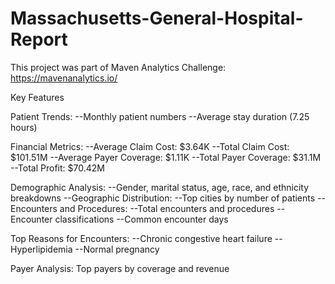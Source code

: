 # Massachusetts-General-Hospital-Report
 This project was part of Maven Analytics Challenge: https://mavenanalytics.io/

Key Features

Patient Trends:
--Monthly patient numbers
--Average stay duration (7.25 hours)

Financial Metrics:
--Average Claim Cost: $3.64K
--Total Claim Cost: $101.51M
--Average Payer Coverage: $1.11K
--Total Payer Coverage: $31.1M
--Total Profit: $70.42M

Demographic Analysis:
--Gender, marital status, age, race, and ethnicity breakdowns
--Geographic Distribution:
--Top cities by number of patients
--Encounters and Procedures:
--Total encounters and procedures
--Encounter classifications
--Common encounter days

Top Reasons for Encounters:
--Chronic congestive heart failure
--Hyperlipidemia
--Normal pregnancy

Payer Analysis:
Top payers by coverage and revenue
